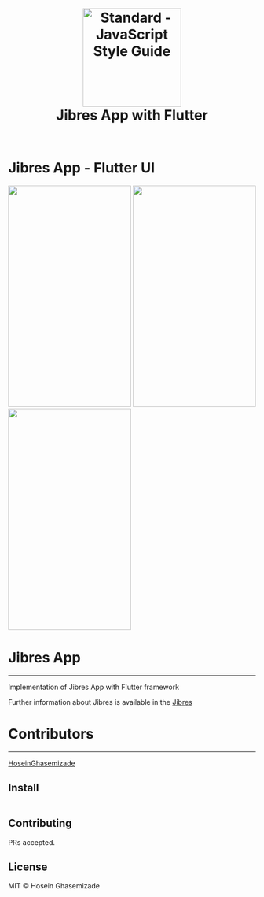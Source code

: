 <h1 align="center">
  <a href="https://standardjs.com"><img src="https://cdn.jibres.ir/logo/en/png/Jibres-Logo-en-safe-2048.png" alt="Standard - JavaScript Style Guide" width="200"></a>
  <br>
  Jibres App with Flutter
  <br>
  <br>
</h1>


# Jibres App - Flutter UI
<p float="left">
<img src= "https://user-images.githubusercontent.com/92257857/183235662-e1e8fc15-5099-48c7-900e-770a140a3a4b.png" width="250" height="450">
<img src= "https://user-images.githubusercontent.com/92257857/183235928-1fefc204-8ec8-4c3b-a39a-4fb4050fd783.png" width="250" height="450">
<img src= "https://user-images.githubusercontent.com/92257857/183236141-bfa1bee7-e3a4-4d68-a03c-93465e1d53c8.png" width="250" height="450">
</p>




# Jibres App
---------------------
Implementation of Jibres App with Flutter framework

[Jibres]: <http://jibres.com>
Further information about Jibres is available in the [Jibres]

# Contributors
---------------------
[HoseinGhasemizade]: <http://ghasemizade.com>
[HoseinGhasemizade]

## Install

```
```



## Contributing

PRs accepted.

## License

MIT © Hosein Ghasemizade
